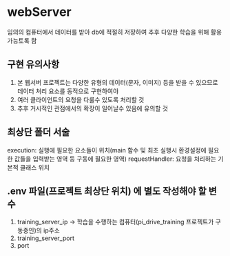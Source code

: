 # webServer
임의의 컴퓨터에서 데이터를 받아 db에 적절히 저장하여 추후 다양한 학습을 위해 활용 가능토록 함

## 구현 유의사항

1. 본 웹서버 프로젝트는 다양한 유형의 데이터(문자, 이미지) 등을 받을 수 있으므로 데이터 처리 요소를 동적으로 구현하여야
2. 여러 클라이언트의 요청을 다룰수 있도록 처리할 것
3. 추후 거시적인 관점에서의 확장이 일어날수 있음에 유의할 것

## 최상단 폴더 서술
execution: 실행에 필요한 요소들이 위치(main 함수 및 최초 실행시 환경설정에 필요한 값들을 입력받는 영역 등 구동에 필요한 영역)
requestHandler: 요청을 처리하는 기본적 클래스 위치 


## .env 파일(프로젝트 최상단 위치) 에 별도 작성해야 할 변수
1. training_server_ip -> 학습을 수행하는 컴퓨터(pi_drive_training 프로젝트가 구동중인)의 ip주소
2. training_server_port
3. port